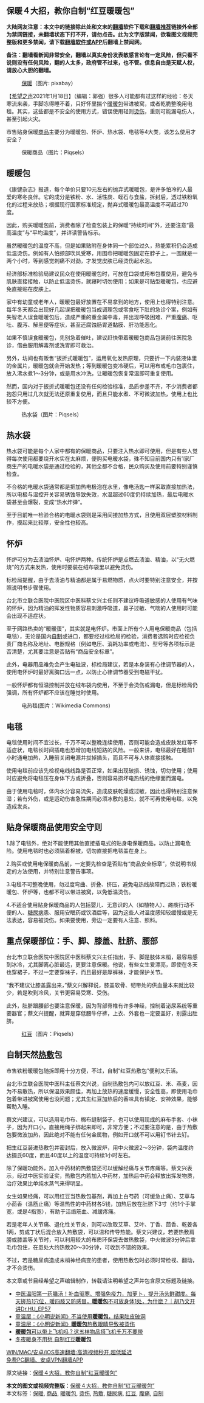  <h2>保暖４大招，教你自制“红豆暖暖包”</h2> <p class="notice"><b>大陆网友注意：本文中的链接除此处和文末的<a href="https://github.com/bannedbook/fanqiang" >翻墙</a>软件下载和<a href="https://github.com/killgcd/justmysocks/blob/master/README.md">翻墙推荐</a>链接外全部为禁网链接，未翻墙状态下打不开，请勿点击。此为文字版禁闻，欲看图文视频完整版和更多禁闻，请下载<a href="https://github.com/bannedbook/fanqiang">翻墙软件或APP</a>后翻墙上禁闻网。</p><p>备注：翻墙看新闻非常安全，翻墙以真实身份发表敏感言论有一定风险，但只看不说则没有任何风险，翻的人太多，政府管不过来，也不管。信息自由是天赋人权，请放心大胆的翻墙。</b></p>  <div class="entry"> <figure> <p><figcaption><a href="https://www.bannedbook.org/bnews/tag/%E4%BF%9D%E6%9A%96/" class="st_tag internal_tag" rel="tag" title="标签 保暖 下的日志">保暖</a>（图片: pixabay） </figcaption></figure> <p>【<span class='wp_keywordlink_affiliate'><a href="https://www.soundofhope.org" title="希望之声" target="_blank">希望之声</a></span>2021年1月18日】（编辑：郭强）很多人可能都有过这样的经验：冬天寒流来袭，手脚冻得睡不着，只好怀里揣个<a href="https://www.bannedbook.org/bnews/tag/%E6%9A%96%E6%9A%96%E5%8C%85/" class="st_tag internal_tag" rel="tag" title="标签 暖暖包 下的日志">暖暖包</a>带进被窝，或者乾脆整晚用电毯。其实，这些都是不安全的使用方式，错误使用轻则<a href="https://www.bannedbook.org/bnews/tag/%E7%83%AB%E4%BC%A4/" class="st_tag internal_tag" rel="tag" title="标签 烫伤 下的日志">烫伤</a>，重则可能漏电伤人，甚至引起火灾。</p> <p>市售贴身保暖<a href="https://www.bannedbook.org/bnews/tag/%E5%95%86%E5%93%81/" class="st_tag internal_tag" rel="tag" title="标签 商品 下的日志">商品</a>主要分为暖暖包、怀炉、热水袋、电毯等4大类，该怎么使用才安全？</p> <figure><figcaption>保暖商品（图片：Piqsels）</figcaption></figure> <h2>暖暖包</h2> <p>《康健杂志》报道，每个单价只要10元左右的抛弃式暖暖包，是许多怕冷的人最爱的寒冬良伴。它的成分是铁粉、水、活性炭、蛭石与食盐，拆封后，透过铁粉氧化的过程来放热；根据现行国家标准规定，抛弃式暖暖包最高温度不可超过70度。</p> <p>因此，购买暖暖包前，消费者除了检查包装上的保暖“持续时间”外，还要注意“最高温度”与“平均温度”，并详读警告标示。</p> <p>虽然暖暖包的温度不高，但是如果贴附在身体同一个部位过久，热能累积仍会造成低温烫伤。例如有人怕颈部吹风受寒，用围巾把暖暖包固定在脖子上，一围就是一两个小时，等到感觉刺痛不对劲，才发觉皮肤已经烫伤起水泡。</p> <p>经济部标准检验局建议民众在使用暖暖包时，可放在口袋或用布包覆使用，避免与肌肤直接接触，以防止低温烫伤，就寝时切勿使用；如果是可贴型暖暖包，也应避免直接贴在皮肤上。</p> <p>家中有幼童或老年人，暖暖包最好放置在不易拿到的地方，使用上也得特别注意。每年冬天都会出现好几起误把暖暖包当成调理包或零食吃下肚的急诊个案，例如有失智老人误食暖暖包后，造成严重的重金属中毒，并出现呼吸困难、严重<a href="https://www.bannedbook.org/bnews/tag/%e8%85%b9%e7%97%9b/" class="st_tag internal_tag" rel="tag" title="标签 腹痛 下的日志">腹痛</a>、呕吐、腹泻、解黑便等症状，甚至还腐蚀肠胃道黏膜、肝功能恶化。</p> <p>如果不慎误食暖暖包，先别急着催吐，建议赶快带着暖暖包商品包装前往医院急诊，借由服用解毒剂或洗胃即可救治。</p> <p>另外，坊间也有贩售“扳折式暖暖包”，运用氧化发热原理，只要折一下内装液体里的金属片，暖暖包就会开始发热；等到暖暖包变冷硬后，可以用布或毛巾包裹住，放入沸水煮1～3分钟，或是用水冲洗，让暖暖包恢复常温即可重复使用。</p>  <p>然而，国内对于扳折式暖暖包还没有任何检验标准，品质参差不齐，不少消费者都抱怨只用过几次就无法还原重复使用，而且只能水煮、不可微波加热，使用上也比较不方便。</p> <figure><figcaption>热水袋（图片：Piqsels）</figcaption></figure> <h2>热水袋</h2> <p>热水袋可能是每个人家中都有的保暖商品，只要注入热水即可使用，但是有些人觉得每次使用都要烧开水实在太麻烦，便购买电暖水袋，殊不知目前国内只有1家厂商生产的电暖水袋是通过检验的，其他全都不合格，民众购买及使用前要特别谨慎检查。</p> <p>不合格的电暖水袋通常都是把加热电极泡在水里，像电汤匙一样采取直接加热法，所以电极与温控开关容易锈蚀导致失效，水温超过60度仍持续加热，最后电暖水袋甚至会爆裂，变成“热水炸弹”。</p> <p>至于目前唯一检验合格的电暖水袋则是采用间接加热方式，且使用双层塑胶材料制作，摸起来比较厚，安全性也较高。</p> <h2>怀炉</h2> <p>怀炉可分为去渍油怀炉、电怀炉两种。传统怀炉是点燃去渍油、精油，以“无火燃烧”的方式来发热，使用时要装在绒布袋里以避免烫伤。</p> <p>标检局提醒，由于去渍油与精油都是属于易燃物质，点火时要特别注意安全，并按照说明书步骤使用。</p> <p>台北市立联合医院中医院区中医科蔡文兴主任则不建议呼吸道敏感的人使用有气味的怀炉，因为精油的挥发性物质容易刺激呼吸道，鼻子过敏、气喘的人使用时可能会出现不适症状。</p> <p>至于网路热卖的“暖暖蛋”，其实就是电怀炉。市面上所有个人用电保暖商品（包括电毯），无论是国内<a href="https://www.bannedbook.org/bnews/tag/%E8%87%AA%E5%88%B6/" class="st_tag internal_tag" rel="tag" title="标签 自制 下的日志">自制</a>或进口，都要经过标检局的检验，消费者选购时应检视负责厂商名称及地址、电器规格（例如电压、消耗功率或电流）、型号等各项标示是否清楚，尤其要注意是否贴有“商品安全标章”。</p> <p>此外，电器用品难免会产生电磁波，标检局建议，若是本身装有心律调节器的人，使用电怀炉时最好离胸口远一点，以防止心律调节器受到电磁干扰。</p>  <p>一般怀炉都有恒温控制并放在绒布袋内使用，不至于会烫伤或漏电，但是标检局仍强调，所有怀炉都不应该在睡觉时使用。</p> <figure><figcaption>电热毯(图片：Wikimedia Commons)</figcaption></figure> <h2>电毯</h2> <p>电毯使用时间不宜过长，千万不可以整晚连续使用，否则可能会造成皮肤发红等不适症状，电毯长时间插电也恐增加电线短路的风险。一般来讲，电毯最好在睡前1小时通电加热，入睡前关闭电源并拔掉插头，而且不可与人体直接接触。</p> <p>使用电毯前应该先检视电线线路是否正常，如果出现破损、锈蚀，切勿使用；使用时应避免将电毯压在身体下方或折叠，否则容易损坏电热线的绝缘面而漏电。</p> <p>由于使用电毯时，体内水分容易流失，造成皮肤乾燥或过敏，因此也得特别注意保湿；若有外伤，或是运动伤害急性期间必须冰敷的患处，就不可再使用电毯，以免造成发炎。</p> <h2>贴身保暖商品使用安全守则</h2> <p>1.除了电毯外，绝对不能使用其他直接插电式的贴身电保暖商品，以防止漏电危险。使用电毯时也必须隔着棉被，切勿直接把电毯盖在身上。</p> <p>2.购买或使用电保暖商品前，一定要先检查是否贴有“商品安全标章”，依说明书规定的方法使用，并特别注意警告事项。</p> <p>3.电毯不可整晚使用，勿过度弯曲、折叠、挤压，避免电热线故障而过热；铁粉暖暖包、怀炉等，也都不可以带进被窝，以免低温烫伤。</p> <p>4.不适合使用贴身保暖商品的人包括婴儿、无意识的人（如植物人）、瘫痪行动不便的人、<a href="https://www.bannedbook.org/bnews/tag/%e7%b3%96%e5%b0%bf%e7%97%85/" class="st_tag internal_tag" rel="tag" title="标签 糖尿病 下的日志">糖尿病</a>患、服用安眠药或饮酒后等，因为这些人对温度感知较缓慢或是无法表达，容易被烫伤。如果要使用，旁边一定要有人注意、照料。</p> <h2>重点保暖部位：手、脚、膝盖、肚脐、腰部</h2> <p>台北市立联合医院中医院区中医科蔡文兴主任指出，手、脚是肢体末梢，最容易感到冰冷，尤其脚离心脏最远，更要注意保暖。他说，有些女生爱漂亮，即使在冬天也穿裙子，不过一定要穿袜子，而且最好是厚裤袜，才能保护关节。</p>  <p>“我不建议让膝盖露出来，”蔡文兴解释说，膝盖软骨、韧带处的供血量本来就比较少，若是吹到冷风，关节更容易受寒、受伤。</p> <p>此外，肚脐跟腰部也要注意保暖，因为背部脊椎有许多神经，控制着泌尿系统等重要器官；蔡文兴提醒，就算是穿低腰牛仔裤，上衣、外套也一定要盖好，别露出肚脐。</p> <figure><figcaption><a href="https://www.bannedbook.org/bnews/tag/%e7%ba%a2%e8%b1%86/" class="st_tag internal_tag" rel="tag" title="标签 红豆 下的日志">红豆</a>（图片：Piqsels）</figcaption></figure> <h2>自制天然<a href="https://www.bannedbook.org/bnews/tag/%E7%83%AD%E6%95%B7/" class="st_tag internal_tag" rel="tag" title="标签 热敷 下的日志">热敷</a>包</h2> <p>市售铁粉暖暖包随拆即用十分方便，不过，自制“红豆热敷包”便利又乐活。</p> <p>台北市立联合医院中医科主任蔡文兴说，自制热敷包内可以放红豆、米、燕麦，因为不易散热，所以保温效果颇佳，再加上放热的速度缓慢，安全性高，即使用毛巾包着带进被窝使用也没问题；尤其生红豆加热后的香味具有镇定、安神效果，能够帮助入睡。</p> <p>蔡文兴建议，可以选用毛巾布、棉布缝制袋子，也可以使用现成的麻布手套、小袜子，因为开口小，直接用绳子绑起来即可，非常方便；不过要注意的是，由于热敷包要微波加热，因此绝对不能有任何金属物，例如开口就不可以用钉书针去钉。</p> <p>把生红豆装进热敷包并密封后，放入微波炉，用中火微波2～3分钟，袋内温度约达摄氏60度，而且40度以上的温度可持续1小时左右。</p> <p>除了保暖功能外，加入中药材的热敷袋还可以缓解经痛与关节疼痛等。蔡文兴表示，经过中医实验证实，热敷包内若加入中药材，加热后中药会释放出挥发物质，治疗效果比单纯水蒸气来得明显。</p> <p>女生如果经痛，可以用红豆当热敷包基剂，再加上白芍药（可缓急止痛）、艾草与小茴香（温筋止痛）等温热性的中药材各5钱，加热后放在肚脐下3寸（约1个手掌宽，或是4指宽），有助于活络筋血、减缓疼痛。</p> <p>若是老年人关节痛、退化性关节炎，则可以改取艾草、艾叶、丁香、茴香、乾姜各1两，剪成丁状后混合放入热敷袋，可以温和传导热能。蔡文兴建议，若要热敷肩膀或膝盖等关节时，可以利用较大的布质环保袋去做热敷袋，中火微波3分钟后拿毛巾包住，在患处大约热敷20～30分钟，可收到不错的效果。</p>  <p>不过，若是糖尿病造成末梢神经病变的患者，使用热敷包时必须时常检视、翻动，才不会烫伤。</p> <p>本文章或节目经希望之声编辑制作，转载请注明希望之声并包含原文标题及链接。</p> <ul class='op-related-articles' title='相关阅读'> <li><a href='https://www.bannedbook.org/bnews/bannedvideo/20201105/1426369.html' target='_blank'>中医温阳第一药膳汤！补血驱寒、增强免疫力，加萝卜，提升汤头鲜甜度。每天搓热1穴位，暖四肢又防感冒，<b>暖暖包</b>不可放身体1处，为什麽？｜胡乃文开讲Dr.HU_EP57</a></li> <li><a href='https://www.bannedbook.org/bnews/taiwannews/20200515/1329022.html' target='_blank'>童温层：《小明说新闻》不当使用<b>暖暖包</b>，结果肚皮破洞</a></li> <li><a href='https://www.bannedbook.org/bnews/taiwannews/20200513/1327911.html' target='_blank'>童温层：《小明说新闻》<b>暖暖包</b>热敷眼睛导致被烫伤</a></li> <li><a href='https://www.bannedbook.org/bnews/funmedia/20191219/1243830.html' target='_blank'><b>暖暖包</b>可以带上飞机吗？这五样物品搭飞机千万不要带</a></li> <li><a href='https://www.bannedbook.org/bnews/lifebaike/20191028/1214148.html' target='_blank'>冬夜暖身不用愁 自制红豆<b>暖暖包</b></a></li> </ul> <p class="texttj"> <a href="https://github.com/bannedbook/fanqiang/wiki/V2ray%E6%9C%BA%E5%9C%BA" target="_blank">WIN/MAC/安卓/iOS高速翻墙:高清视频秒开,超低延迟</a><br/> <a href="https://github.com/bannedbook/fanqiang/wiki/%E7%A6%81%E9%97%BB%E7%BD%91%E5%AE%89%E5%8D%93%E7%BF%BB%E5%A2%99%E6%96%B0%E9%97%BBAPP" target="_blank">免费PC翻墙、安卓VPN翻墙APP</a></p><p>原文链接：<a class="src_link"  href="https://www.soundofhope.org/post/462980" target="_blank">保暖４大招，教你自制“红豆暖暖包”</a></p><a name='sharetosocial'></a>       <div><b>本文的图文或视频完整版</b>：<a href='https://www.bannedbook.org/bnews/comments/20210119/1470683.html'>保暖４大招，教你自制“红豆暖暖包”</a></div>  </div><!--END ENTRY--> <div class="postfooter"> <div>本文标签：<a href="https://www.bannedbook.org/bnews/tag/%E4%BF%9D%E6%9A%96/" rel="tag">保暖</a>, <a href="https://www.bannedbook.org/bnews/tag/%E5%95%86%E5%93%81/" rel="tag">商品</a>, <a href="https://www.bannedbook.org/bnews/tag/%E6%9A%96%E6%9A%96%E5%8C%85/" rel="tag">暖暖包</a>, <a href="https://www.bannedbook.org/bnews/tag/%E7%83%AB%E4%BC%A4/" rel="tag">烫伤</a>, <a href="https://www.bannedbook.org/bnews/tag/%E7%83%AD%E6%95%B7/" rel="tag">热敷</a>, <a href="https://www.bannedbook.org/bnews/tag/%e7%b3%96%e5%b0%bf%e7%97%85/" rel="tag">糖尿病</a>, <a href="https://www.bannedbook.org/bnews/tag/%e7%ba%a2%e8%b1%86/" rel="tag">红豆</a>, <a href="https://www.bannedbook.org/bnews/tag/%e8%85%b9%e7%97%9b/" rel="tag">腹痛</a>, <a href="https://www.bannedbook.org/bnews/tag/%E8%87%AA%E5%88%B6/" rel="tag">自制</a></div>  </div><!--END POSTFOOTER--> 